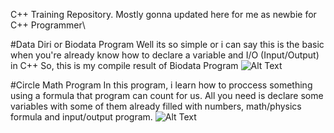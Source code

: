 C++ Training Repository. Mostly gonna updated here for me as newbie for C++ Programmer\

#Data Diri or Biodata Program
Well its so simple or i can say this is the basic when you're already know how to declare a variable and I/O (Input/Output) in C++
So, this is my compile result of Biodata Program
![Alt Text]()

#Circle Math Program
In this program, i learn how to proccess something using a formula that program can count for us. All you need is declare some variables with some of them already filled with numbers, math/physics formula and input/output program.
![Alt Text]()
